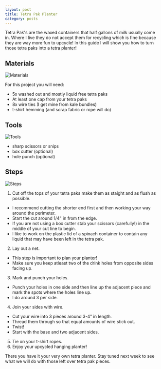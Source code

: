 ```yaml
---
layout: post
title: Tetra Pak Planter
category: posts
---
```

Tetra Pak's are the waxed containers that half gallons of milk usually come in. Where I live they do not accept them for recycling which is fine because they are way more fun to upcycle! In this guide I will show you how to turn those tetra paks into a tetra planter! 

## Materials
![Materials](https://upcycleworld.github.io/images/post1/materials.png)

For this project you will need:
* 5x washed out and mostly liquid free tetra paks
* At least one cap from your tetra paks
* 8x wire ties (I get mine from kale bundles)
* t-shirt hemming (and scrap fabric or rope will do)

## Tools
![Tools](https://upcycleworld.github.io/images/post1/tools.png)

* sharp scissors or snips 
* box cutter (optional)
* hole punch (optional)

## Steps
![Steps](https://upcycleworld.github.io/images/post1/steps.png)

1. Cut off the tops of your tetra paks make them as staight and as flush as possible. 
* I recommend cutting the shorter end first and then working your way around the perimeter.
* Start the cut around 1/4" in from the edge. 
* If you are not using a box cutter stab your scissors (carefully!) in the middle of your cut line to begin.
* I like to work on the plastic lid of a spinach container to contain any liquid that may have been left in the tetra pak.
2. Lay out a net.
* This step is important to plan your planter! 
* Make sure you keep atleast two of the drink holes from opposite sides facing up.
3. Mark and punch your holes.
* Punch your holes in one side and then line up the adjacent piece and mark the spots where the holes line up. 
* I do around 3 per side.
4. Join your sides with wire. 
* Cut your wire into 3 pieces around 3-4" in length.
* Thread them through so that equal amounts of wire stick out.
* Twist!
* Start with the base and two adjacent sides.
5. Tie on your t-shirt ropes.
6. Enjoy your upcycled hanging planter!

There you have it your very own tetra planter. Stay tuned next week to see what we will do with those left over tetra pak pieces.
